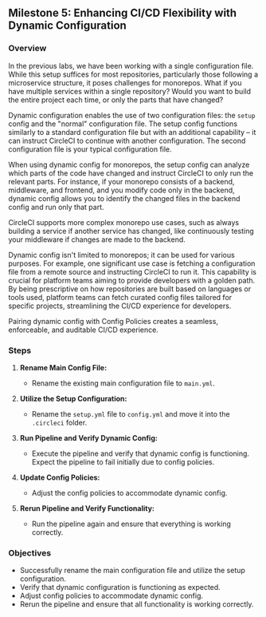 ## Milestone 5: Enhancing CI/CD Flexibility with Dynamic Configuration

### Overview

In the previous labs, we have been working with a single configuration file. While this setup suffices for most repositories, particularly those following a microservice structure, it poses challenges for monorepos. What if you have multiple services within a single repository? Would you want to build the entire project each time, or only the parts that have changed?

Dynamic configuration enables the use of two configuration files: the `setup` config and the "normal" configuration file. The setup config functions similarly to a standard configuration file but with an additional capability – it can instruct CircleCI to continue with another configuration. The second configuration file is your typical configuration file.

When using dynamic config for monorepos, the setup config can analyze which parts of the code have changed and instruct CircleCI to only run the relevant parts. For instance, if your monorepo consists of a backend, middleware, and frontend, and you modify code only in the backend, dynamic config allows you to identify the changed files in the backend config and run only that part.

CircleCI supports more complex monorepo use cases, such as always building a service if another service has changed, like continuously testing your middleware if changes are made to the backend.

Dynamic config isn't limited to monorepos; it can be used for various purposes. For example, one significant use case is fetching a configuration file from a remote source and instructing CircleCI to run it. This capability is crucial for platform teams aiming to provide developers with a golden path. By being prescriptive on how repositories are built based on languages or tools used, platform teams can fetch curated config files tailored for specific projects, streamlining the CI/CD experience for developers.

Pairing dynamic config with Config Policies creates a seamless, enforceable, and auditable CI/CD experience.

### Steps

1. **Rename Main Config File:**
   - Rename the existing main configuration file to `main.yml`.

2. **Utilize the Setup Configuration:**
   - Rename the `setup.yml` file to `config.yml` and move it into the `.circleci` folder.

3. **Run Pipeline and Verify Dynamic Config:**
   - Execute the pipeline and verify that dynamic config is functioning. Expect the pipeline to fail initially due to config policies.

4. **Update Config Policies:**
   - Adjust the config policies to accommodate dynamic config.

5. **Rerun Pipeline and Verify Functionality:**
   - Run the pipeline again and ensure that everything is working correctly.

### Objectives

- Successfully rename the main configuration file and utilize the setup configuration.
- Verify that dynamic configuration is functioning as expected.
- Adjust config policies to accommodate dynamic config.
- Rerun the pipeline and ensure that all functionality is working correctly.
